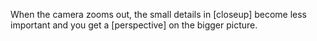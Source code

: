 When the camera zooms out, the small details in [closeup] become less important and you get a [perspective] on the bigger picture.